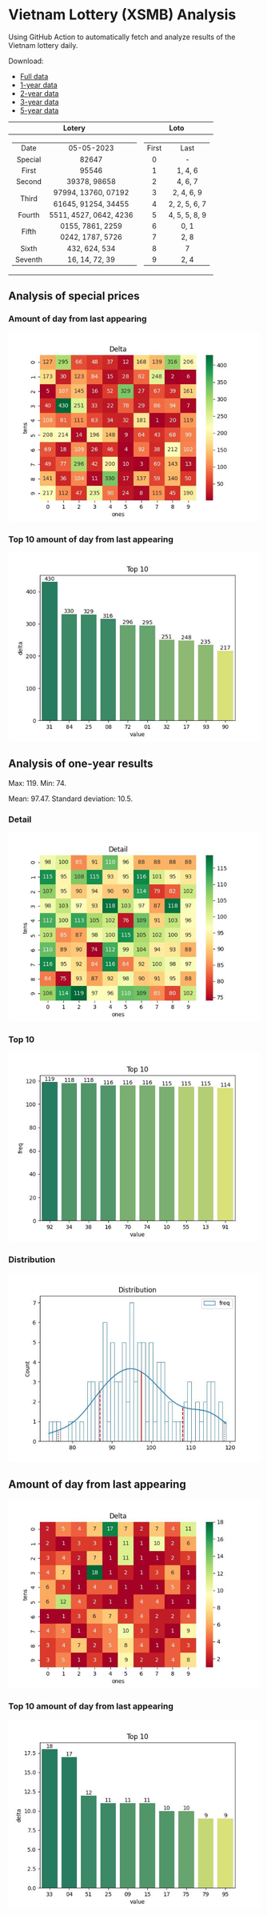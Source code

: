 # Vietnam Lottery (XSMB) Analysis

Using GitHub Action to automatically fetch and analyze results of the Vietnam lottery daily.

Download:

* [Full data](https://raw.githubusercontent.com/khiemdoan/vietnam-lottery-xsmb-analysis/main/results/xsmb.csv)
* [1-year data](https://raw.githubusercontent.com/khiemdoan/vietnam-lottery-xsmb-analysis/main/results/xsmb_1_year.csv)
* [2-year data](https://raw.githubusercontent.com/khiemdoan/vietnam-lottery-xsmb-analysis/main/results/xsmb_2_year.csv)
* [3-year data](https://raw.githubusercontent.com/khiemdoan/vietnam-lottery-xsmb-analysis/main/results/xsmb_3_year.csv)
* [5-year data](https://raw.githubusercontent.com/khiemdoan/vietnam-lottery-xsmb-analysis/main/results/xsmb_5_year.csv)

| Lotery      | Loto |
| :-----------: | :-----------: |
| <table><tr><td>Date</td><td>05-05-2023</td></tr><tr><td>Special</td><td>82647</td></tr><tr><td>First</td><td>95546</td></tr><tr><td>Second</td><td>39378, 98658</td></tr><tr><td rowspan="2">Third</td><td>97994, 13760, 07192</td></tr><tr><td>61645, 91254, 34455</td></tr><tr><td>Fourth</td><td>5511, 4527, 0642, 4236</td></tr><tr><td rowspan="2">Fifth</td><td>0155, 7861, 2259</td></tr><tr><td>0242, 1787, 5726</td></tr><tr><td>Sixth</td><td>432, 624, 534</td></tr><tr><td>Seventh</td><td>16, 14, 72, 39</td></tr></table> | <table><tr><td>First</td><td>Last</td></tr><tr><td>0</td><td>-</td></tr><tr><td>1</td><td>1, 4, 6</td></tr><tr><td>2</td><td>4, 6, 7</td></tr><tr><td>3</td><td>2, 4, 6, 9</td></tr><tr><td>4</td><td>2, 2, 5, 6, 7</td></tr><tr><td>5</td><td>4, 5, 5, 8, 9</td></tr><tr><td>6</td><td>0, 1</td></tr><tr><td>7</td><td>2, 8</td></tr><tr><td>8</td><td>7</td></tr><tr><td>9</td><td>2, 4</td></tr></table> |


<h2>Analysis of special prices</h2>

<h3>Amount of day from last appearing</h3>

![Delta](images/special_delta.jpg)

<h3>Top 10 amount of day from last appearing</h3>

![Delta top 10](images/special_delta_top_10.jpg)

<h2>Analysis of one-year results</h2>

Max: 119. Min: 74.

Mean: 97.47. Standard deviation: 10.5.

<h3>Detail</h3>

![Detail](images/heatmap.jpg)

<h3>Top 10</h3>

![Top 10](images/top-10.jpg)

<h3>Distribution</h3>

![Distribution](images/distribution.jpg)

<h2>Amount of day from last appearing</h2>

![Delta](images/delta.jpg)

<h3>Top 10 amount of day from last appearing</h3>

![Delta top 10](images/delta_top_10.jpg)